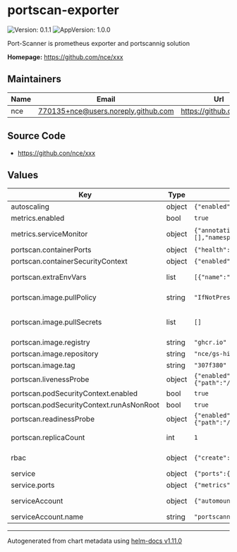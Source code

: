 # portscan-exporter
![Version: 0.1.1](https://img.shields.io/badge/Version-0.1.1-informational?style=flat-square) ![AppVersion: 1.0.0](https://img.shields.io/badge/AppVersion-1.0.0-informational?style=flat-square)

Port-Scanner is prometheus exporter and portscannig solution

**Homepage:** <https://github.com/nce/xxx>

## Maintainers

| Name | Email | Url |
| ---- | ------ | --- |
| nce | <770135+nce@users.noreply.github.com> | <https://github.com/nce> |

## Source Code

* <https://github.con/nce/xxx>

## Values

| Key | Type | Default | Description |
|-----|------|---------|-------------|
| autoscaling | object | `{"enabled":false}` | Enable if autoscaling is available (hpa) |
| metrics.enabled | bool | `true` |  |
| metrics.serviceMonitor | object | `{"annotations":{},"enabled":false,"honorLabels":false,"interval":"","jobLabel":"","labels":{},"metricRelabelings":[],"namespace":"","relabelings":[],"scrapeTimeout":"","selector":{}}` | If the kube-prometheus stack is used, configure the `serviceMonitor` |
| portscan.containerPorts | object | `{"health":12000,"metrics":10000}` | Ports the container exposes |
| portscan.containerSecurityContext | object | `{"enabled":false}` | SecurityContext enforced on the container |
| portscan.extraEnvVars | list | `[{"name":"RATELIMIT","value":"35"},{"name":"LOGLEVEL","value":"DEBUG"}]` | Refer to xxx for ENV options (`./portscan-exporter -h`) |
| portscan.image.pullPolicy | string | `"IfNotPresent"` | As we set the `tag` to git commits, `IfNotPresent` should be okay |
| portscan.image.pullSecrets | list | `[]` | https://kubernetes.io/docs/tasks/configure-pod-container/pull-image-private-registry/ |
| portscan.image.registry | string | `"ghcr.io"` |  |
| portscan.image.repository | string | `"nce/gs-hiring-task"` |  |
| portscan.image.tag | string | `"307f380"` | Image tag of the portscanning application |
| portscan.livenessProbe | object | `{"enabled":true,"failureThreshold":5,"httpGet":{"path":"/health","port":"health"},"initialDelaySeconds":90,"periodSeconds":120,"successThreshold":1,"timeoutSeconds":5}` | LivenessProbe configuration |
| portscan.podSecurityContext.enabled | bool | `true` | SecurityContext enforced on the pod |
| portscan.podSecurityContext.runAsNonRoot | bool | `true` |  |
| portscan.readinessProbe | object | `{"enabled":true,"failureThreshold":3,"httpGet":{"path":"/ready","port":"health"},"initialDelaySeconds":25,"periodSeconds":10,"successThreshold":1,"timeoutSeconds":2}` | ReadinessProbe configuration |
| portscan.replicaCount | int | `1` | Number of replicas for the portscanner. Only set if `autoscaling.enabled=false` |
| rbac | object | `{"create":true}` | Along the `serviceAccount` we need special ClusterRoles |
| service | object | `{"ports":{"metrics":10000},"type":"ClusterIP"}` | Service Configuration for the endpoints |
| service.ports | object | `{"metrics":10000}` | Portname to portnumber configuration |
| serviceAccount | object | `{"automountServiceAccountToken":true,"create":true,"name":"portscanner"}` | A dedicated serviceAccount is best practice for the application |
| serviceAccount.name | string | `"portscanner"` | Name of the dedicated service-account |

----------------------------------------------
Autogenerated from chart metadata using [helm-docs v1.11.0](https://github.com/norwoodj/helm-docs/releases/v1.11.0)
